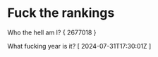 # Fuck the rankings

Who the hell am I?
{ 2677018 }

What fucking year is it?
[ 2024-07-31T17:30:01Z ]
